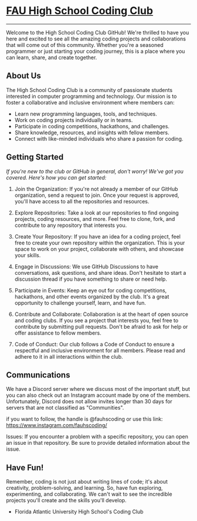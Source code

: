 # [FAU High School Coding Club](https://github.com/FAUHSCoding)

_____

Welcome to the High School Coding Club GitHub! We're thrilled to have you here and excited
to see all the amazing coding projects and collaborations that will come out of this community. Whether
you're a seasoned programmer or just starting your coding journey, this is a place where you can learn,
share, and create together.

## About Us
The High School Coding Club is a community of passionate students interested in computer programming and
technology. Our mission is to foster a collaborative and inclusive environment where members can:

- Learn new programming languages, tools, and techniques.
- Work on coding projects individually or in teams.
- Participate in coding competitions, hackathons, and challenges.
- Share knowledge, resources, and insights with fellow members.
- Connect with like-minded individuals who share a passion for coding.

## Getting Started

*If you're new to the club or GitHub in general, don't worry! We've got you covered. Here's how you can
get started:*

1. Join the Organization: If you're not already a member of our GitHub organization, send a request to join.
Once your request is approved, you'll have access to all the repositories and resources.

2. Explore Repositories: Take a look at our repositories to find ongoing projects, coding resources, and more.
Feel free to clone, fork, and contribute to any repository that interests you.

3. Create Your Repository: If you have an idea for a coding project, feel free to create your own repository
within the organization. This is your space to work on your project, collaborate with others, and showcase your skills.

4. Engage in Discussions: We use GitHub Discussions to have conversations, ask questions, and share ideas.
Don't hesitate to start a discussion thread if you have something to share or need help.

5. Participate in Events: Keep an eye out for coding competitions, hackathons, and other events organized by the club.
It's a great opportunity to challenge yourself, learn, and have fun.

6. Contribute and Collaborate: Collaboration is at the heart of open source and coding clubs. If you see a project that
interests you, feel free to contribute by submitting pull requests. Don't be afraid to ask for help or offer assistance
to fellow members.

7. Code of Conduct: Our club follows a Code of Conduct to ensure a respectful and inclusive environment for all members.
Please read and adhere to it in all interactions within the club.

## Communications

We have a Discord server where we discuss most of the important stuff, but you can also check out an Instagram account
made by one of the members. Unfortunately, Discord does not allow invites longer than 30 days for servers that are not
classified as "Communities".

if you want to follow, the handle is @fauhscoding
or use this link: https://www.instagram.com/fauhscoding/

Issues: If you encounter a problem with a specific repository, you can open an issue in that repository. Be sure to
provide detailed information about the issue.

## Have Fun!

Remember, coding is not just about writing lines of code; it's about creativity, problem-solving, and learning. So, have fun
exploring, experimenting, and collaborating. We can't wait to see the incredible projects you'll create and the skills you'll develop.

- Florida Atlantic University High School's Coding Club


